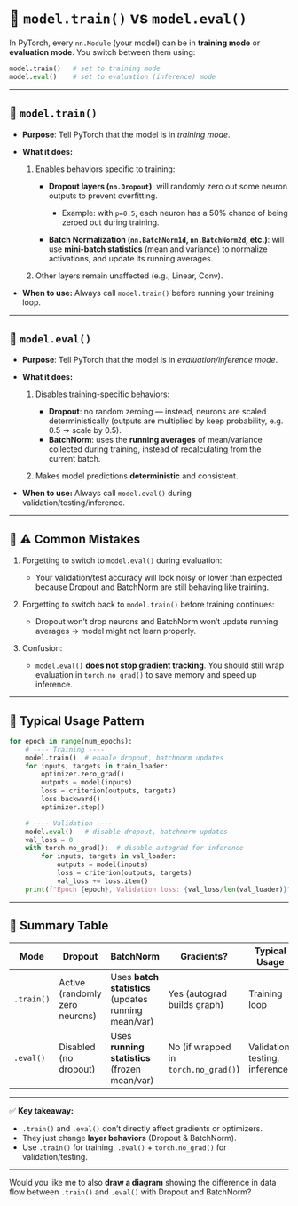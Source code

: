 

# 🔹 `model.train()` vs `model.eval()`

In PyTorch, every `nn.Module` (your model) can be in **training mode** or **evaluation mode**.
You switch between them using:

```python
model.train()   # set to training mode
model.eval()    # set to evaluation (inference) mode
```

---

## 🔸 `model.train()`

* **Purpose**: Tell PyTorch that the model is in *training mode*.

* **What it does:**

  1. Enables behaviors specific to training:

     * **Dropout layers (`nn.Dropout`)**: will randomly zero out some neuron outputs to prevent overfitting.

       * Example: with `p=0.5`, each neuron has a 50% chance of being zeroed out during training.
     * **Batch Normalization (`nn.BatchNorm1d`, `nn.BatchNorm2d`, etc.)**: will use **mini-batch statistics** (mean and variance) to normalize activations, and update its running averages.
  2. Other layers remain unaffected (e.g., Linear, Conv).

* **When to use:**
  Always call `model.train()` before running your training loop.

---

## 🔸 `model.eval()`

* **Purpose**: Tell PyTorch that the model is in *evaluation/inference mode*.

* **What it does:**

  1. Disables training-specific behaviors:

     * **Dropout**: no random zeroing — instead, neurons are scaled deterministically (outputs are multiplied by keep probability, e.g. 0.5 → scale by 0.5).
     * **BatchNorm**: uses the **running averages** of mean/variance collected during training, instead of recalculating from the current batch.
  2. Makes model predictions **deterministic** and consistent.

* **When to use:**
  Always call `model.eval()` during validation/testing/inference.

---

## 🔸 ⚠️ Common Mistakes

1. Forgetting to switch to `model.eval()` during evaluation:

   * Your validation/test accuracy will look noisy or lower than expected because Dropout and BatchNorm are still behaving like training.

2. Forgetting to switch back to `model.train()` before training continues:

   * Dropout won’t drop neurons and BatchNorm won’t update running averages → model might not learn properly.

3. Confusion:

   * `model.eval()` **does not stop gradient tracking**. You should still wrap evaluation in `torch.no_grad()` to save memory and speed up inference.

---

## 🔸 Typical Usage Pattern

```python
for epoch in range(num_epochs):
    # ---- Training ----
    model.train()  # enable dropout, batchnorm updates
    for inputs, targets in train_loader:
        optimizer.zero_grad()
        outputs = model(inputs)
        loss = criterion(outputs, targets)
        loss.backward()
        optimizer.step()

    # ---- Validation ----
    model.eval()   # disable dropout, batchnorm updates
    val_loss = 0
    with torch.no_grad():  # disable autograd for inference
        for inputs, targets in val_loader:
            outputs = model(inputs)
            loss = criterion(outputs, targets)
            val_loss += loss.item()
    print(f"Epoch {epoch}, Validation loss: {val_loss/len(val_loader)}")
```

---

## 🔸 Summary Table

| Mode       | Dropout                        | BatchNorm                                            | Gradients?                           | Typical Usage                  |
| ---------- | ------------------------------ | ---------------------------------------------------- | ------------------------------------ | ------------------------------ |
| `.train()` | Active (randomly zero neurons) | Uses **batch statistics** (updates running mean/var) | Yes (autograd builds graph)          | Training loop                  |
| `.eval()`  | Disabled (no dropout)          | Uses **running statistics** (frozen mean/var)        | No (if wrapped in `torch.no_grad()`) | Validation, testing, inference |

---

✅ **Key takeaway:**

* `.train()` and `.eval()` don’t directly affect gradients or optimizers.
* They just change **layer behaviors** (Dropout & BatchNorm).
* Use `.train()` for training, `.eval()` + `torch.no_grad()` for validation/testing.

---

Would you like me to also **draw a diagram** showing the difference in data flow between `.train()` and `.eval()` with Dropout and BatchNorm?
